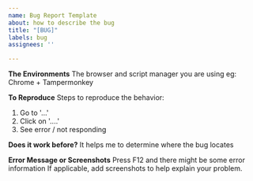 ```yaml
---
name: Bug Report Template
about: how to describe the bug
title: "[BUG]"
labels: bug
assignees: ''

---
```


**The Environments**
The browser and script manager you are using
eg: Chrome + Tampermonkey

**To Reproduce**
Steps to reproduce the behavior:
1. Go to '...'
2. Click on '....'
3. See error / not responding

**Does it work before?**
It helps me to determine where the bug locates

**Error Message or Screenshots**
Press F12 and there might be some error information
If applicable, add screenshots to help explain your problem.

